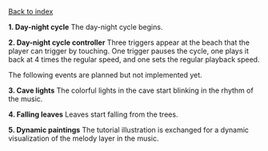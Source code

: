 [Back to index](Soundgarden_Documentation.md)

**1. Day-night cycle**
The day-night cycle begins.

**2. Day-night cycle controller**
Three triggers appear at the beach that the player can trigger by touching. One trigger pauses the cycle, one plays it back at 4 times the regular speed, and one sets the regular playback speed.


The following events are planned but not implemented yet.


**3. Cave lights**
The colorful lights in the cave start blinking in the rhythm of the music.

**4. Falling leaves**
Leaves start falling from the trees.

**5. Dynamic paintings**
The tutorial illustration is exchanged for a dynamic visualization of the melody layer in the music.